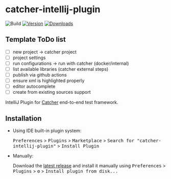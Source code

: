 # catcher-intellij-plugin

![Build](https://github.com/comtihon/catcher-intellij-plugin/workflows/Build/badge.svg)
[![Version](https://img.shields.io/jetbrains/plugin/v/PLUGIN_ID.svg)](https://plugins.jetbrains.com/plugin/15353-catcher)
[![Downloads](https://img.shields.io/jetbrains/plugin/d/PLUGIN_ID.svg)](https://plugins.jetbrains.com/plugin/15353-catcher)

## Template ToDo list

- [ ]  new project -> catcher project
- [ ]  project settings
- [ ]  run configurations -> run with catcher (docker/internal)
- [ ]  list available libraries (catcher external steps)
- [ ]  publish via github actions
- [ ]  ensure xml is highlighted properly
- [ ]  editor autocomplete
- [ ]  create from existing sources support

<!-- Plugin description -->
IntelliJ Plugin for [Catcher](https://github.com/comtihon/catcher) end-to-end test framework. 
<!-- Plugin description end -->

## Installation

- Using IDE built-in plugin system:
  
  <kbd>Preferences</kbd> > <kbd>Plugins</kbd> > <kbd>Marketplace</kbd> > <kbd>Search for "catcher-intellij-plugin"</kbd> >
  <kbd>Install Plugin</kbd>
  
- Manually:

  Download the [latest release](https://github.com/comtihon/catcher-intellij-plugin/releases/latest) and install it manually using
  <kbd>Preferences</kbd> > <kbd>Plugins</kbd> > <kbd>⚙️</kbd> > <kbd>Install plugin from disk...</kbd>

